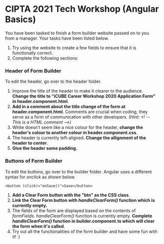 # CIPTA 2021 Tech Workshop (Angular Basics)
You have been tasked to finish a form builder website passed on to you from a manager. Your tasks have been listed below.
1. Try using the website to create a few fields to ensure that it is functionally correct.
2. Complete the following sections:

### Header of Form Builder
To edit the header, go over to the header folder.
1. Improve the title of the header to make it clearer to the audience. **Change the title to “iCUBE Career Workshop 2020 Application Form” in header.component.html**.
2. **Add in a comment about the title change of the form at header.component.html**. Comments are crucial when coding, they serve as a form of communication with other developers. *(Hint: <! -- This is a HTML comment -->)*
3. White doesn’t seem like a nice colour for the header, **change the header's colour to another colour in header.component.css**.
4. The header is currently left-aligned. **Change the allignment of the header to center**.
5. **Give the header some padding.**

### Buttons of Form Builder
To edit the buttons, go over to the builder folder. 
Angular uses a different syntax for *onclick* as shown below.
```
<button (click)="onSave()">Save</button>
```
1. **Add a Clear Form button with the "btn" as the CSS class**.
2. **Link the Clear Form button with *handleClearForm()* function which is currently empty.** 
3. The fields of the form are displayed based on the contents of *formFields*. *handleClearForm()* function is currently empty. **Complete *handleClearForm()* function in builder.component.ts which will clear the form when it's called**.
4. Try out all the functionalities of the form builder and have some fun with it! :) 
